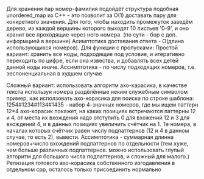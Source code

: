 Для хранения пар номер-фамилия подойдёт структура подобная unordered_map из C++ - это позволит за O(1) доставать
пару для конкретного значения. Для того, чтобы находить промежуток заведём дерево, из каждой вершины которого выходят
10 листьев '0-9', и оно хранит все проходящие через него номера.
 (по сути - бор с доп. информцией в вершине)
 Асимптотика доставания ответа - О(длина использующихся номеров).
 Для функции с пропусками:
 Простой вариант: хранить все ноды, подходящие под условие, и итеративно переходить по цифре, если она извества,
 и добавлять всех детей данной ноды иначе.
 Ассимптотика - по числу подходящих номеров, т.е. эеспоненциальная в худшем случае

 Сложный вариант:
 использовать алгоритм ахо-карасика, в качестве текста используя номера раздёлённые неким служебным символом
 пример, как исползовать ахо-корасика для поиска по строке шаблона:
 1254#1234#1134#1435 - набор 4-значных номеров, где мы ищем паттерн 12*4
 ахо-корасик покажет, на каких позициях встречаются паттерны 12 и 4, от места их вхождения надо отступить 0 для вхожений
 12 и 3 для вхождений 4, и в данных позициях увеличить счётчик на 1. Те номера, в началах которых счётчик равен числу
 подпаттернов (12 и 4 в данном случае, то есть 2), вывести.
 Ассимптотика - суммарная длинна номеров+число вхождений
 подпаттернов по отдельности (тем хуже, чем больше различных подпаттернов. можно использовать глупый алгоритм для
 большого числа подпаттернов, и сложный для малого.)
 Релизация готового ахо-корасика собственного изгодавления в отдельном cpp, осталось только присоединить нормально
